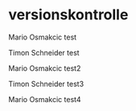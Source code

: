 # versionskontrolle
Mario Osmakcic test


Timon Schneider test

Mario Osmakcic test2

Timon Schneider test3

Mario Osmakcic test4